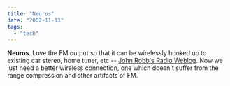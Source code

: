 ```yaml
---
title: "Neuros"
date: "2002-11-13"
tags: 
  - "tech"
---
```


**Neuros**. Love the FM output so that it can be wirelessly hooked up to existing car stereo, home tuner, etc -- [John Robb's Radio Weblog](http://jrobb.userland.com/2002/11/12.html#a2832). Now we just need a better wireless connection, one which doesn't suffer from the range compression and other artifacts of FM.
